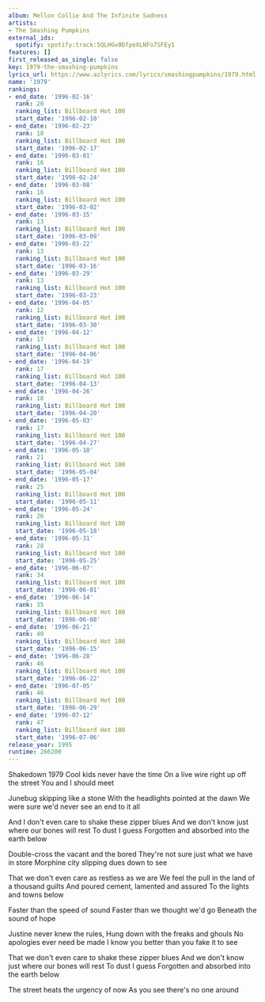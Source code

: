 ```yaml
---
album: Mellon Collie And The Infinite Sadness
artists:
- The Smashing Pumpkins
external_ids:
  spotify: spotify:track:5QLHGv0DfpeXLNFo7SFEy1
features: []
first_released_as_single: false
key: 1979-the-smashing-pumpkins
lyrics_url: https://www.azlyrics.com/lyrics/smashingpumpkins/1979.html
name: '1979'
rankings:
- end_date: '1996-02-16'
  rank: 20
  ranking_list: Billboard Hot 100
  start_date: '1996-02-10'
- end_date: '1996-02-23'
  rank: 18
  ranking_list: Billboard Hot 100
  start_date: '1996-02-17'
- end_date: '1996-03-01'
  rank: 16
  ranking_list: Billboard Hot 100
  start_date: '1996-02-24'
- end_date: '1996-03-08'
  rank: 16
  ranking_list: Billboard Hot 100
  start_date: '1996-03-02'
- end_date: '1996-03-15'
  rank: 13
  ranking_list: Billboard Hot 100
  start_date: '1996-03-09'
- end_date: '1996-03-22'
  rank: 13
  ranking_list: Billboard Hot 100
  start_date: '1996-03-16'
- end_date: '1996-03-29'
  rank: 13
  ranking_list: Billboard Hot 100
  start_date: '1996-03-23'
- end_date: '1996-04-05'
  rank: 12
  ranking_list: Billboard Hot 100
  start_date: '1996-03-30'
- end_date: '1996-04-12'
  rank: 17
  ranking_list: Billboard Hot 100
  start_date: '1996-04-06'
- end_date: '1996-04-19'
  rank: 17
  ranking_list: Billboard Hot 100
  start_date: '1996-04-13'
- end_date: '1996-04-26'
  rank: 18
  ranking_list: Billboard Hot 100
  start_date: '1996-04-20'
- end_date: '1996-05-03'
  rank: 17
  ranking_list: Billboard Hot 100
  start_date: '1996-04-27'
- end_date: '1996-05-10'
  rank: 21
  ranking_list: Billboard Hot 100
  start_date: '1996-05-04'
- end_date: '1996-05-17'
  rank: 25
  ranking_list: Billboard Hot 100
  start_date: '1996-05-11'
- end_date: '1996-05-24'
  rank: 26
  ranking_list: Billboard Hot 100
  start_date: '1996-05-18'
- end_date: '1996-05-31'
  rank: 28
  ranking_list: Billboard Hot 100
  start_date: '1996-05-25'
- end_date: '1996-06-07'
  rank: 34
  ranking_list: Billboard Hot 100
  start_date: '1996-06-01'
- end_date: '1996-06-14'
  rank: 35
  ranking_list: Billboard Hot 100
  start_date: '1996-06-08'
- end_date: '1996-06-21'
  rank: 40
  ranking_list: Billboard Hot 100
  start_date: '1996-06-15'
- end_date: '1996-06-28'
  rank: 46
  ranking_list: Billboard Hot 100
  start_date: '1996-06-22'
- end_date: '1996-07-05'
  rank: 46
  ranking_list: Billboard Hot 100
  start_date: '1996-06-29'
- end_date: '1996-07-12'
  rank: 47
  ranking_list: Billboard Hot 100
  start_date: '1996-07-06'
release_year: 1995
runtime: 266200
---
```

Shakedown 1979
Cool kids never have the time
On a live wire right up off the street
You and I should meet

Junebug skipping like a stone
With the headlights pointed at the dawn
We were sure we'd never see an end to it all

And I don't even care to shake these zipper blues
And we don't know just where our bones will rest
To dust I guess
Forgotten and absorbed into the earth below

Double-cross the vacant and the bored
They're not sure just what we have in store
Morphine city slipping dues down to see

That we don't even care as restless as we are
We feel the pull in the land of a thousand guilts
And poured cement, lamented and assured
To the lights and towns below

Faster than the speed of sound
Faster than we thought we'd go
Beneath the sound of hope

Justine never knew the rules,
Hung down with the freaks and ghouls
No apologies ever need be made
I know you better than you fake it to see

That we don't even care to shake these zipper blues
And we don't know just where our bones will rest
To dust I guess
Forgotten and absorbed into the earth below

The street heats the urgency of now
As you see there's no one around

